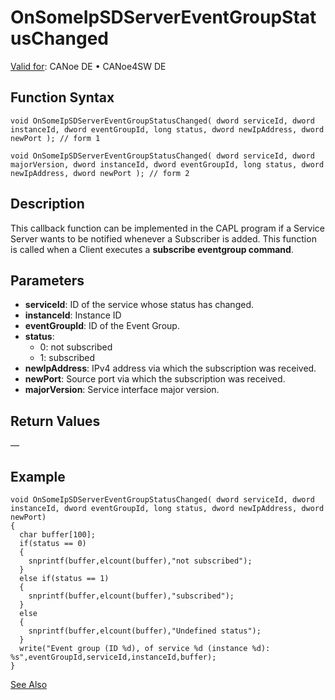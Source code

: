 # OnSomeIpSDServerEventGroupStatusChanged

[Valid for](../../../../Shared/FeatureAvailability.md): CANoe DE • CANoe4SW DE

## Function Syntax

```plaintext
void OnSomeIpSDServerEventGroupStatusChanged( dword serviceId, dword instanceId, dword eventGroupId, long status, dword newIpAddress, dword newPort ); // form 1
```

```plaintext
void OnSomeIpSDServerEventGroupStatusChanged( dword serviceId, dword majorVersion, dword instanceId, dword eventGroupId, long status, dword newIpAddress, dword newPort ); // form 2
```

## Description

This callback function can be implemented in the CAPL program if a Service Server wants to be notified whenever a Subscriber is added. This function is called when a Client executes a **subscribe eventgroup command**.

## Parameters

- **serviceId**: ID of the service whose status has changed.
- **instanceId**: Instance ID
- **eventGroupId**: ID of the Event Group.
- **status**:
  - 0: not subscribed
  - 1: subscribed
- **newIpAddress**: IPv4 address via which the subscription was received.
- **newPort**: Source port via which the subscription was received.
- **majorVersion**: Service interface major version.

## Return Values

—

## Example

```plaintext
void OnSomeIpSDServerEventGroupStatusChanged( dword serviceId, dword instanceId, dword eventGroupId, long status, dword newIpAddress, dword newPort)
{
  char buffer[100];
  if(status == 0)
  {
    snprintf(buffer,elcount(buffer),"not subscribed");
  }
  else if(status == 1)
  {
    snprintf(buffer,elcount(buffer),"subscribed");
  }
  else
  {
    snprintf(buffer,elcount(buffer),"Undefined status");
  }
  write("Event group (ID %d), of service %d (instance %d): %s",eventGroupId,serviceId,instanceId,buffer);
}
```

[See Also](javascript:void(0);)

```markdown
